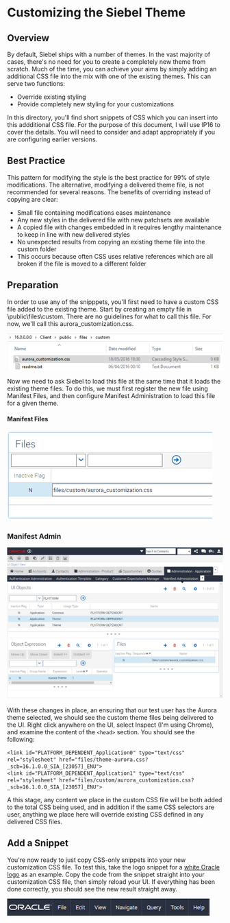 # Customizing the Siebel Theme
## Overview
By default, Siebel ships with a number of themes. In the vast majority of cases, there's no need for you to create a completely new theme from scratch. Much of the time, you can achieve your aims by simply adding an additional CSS file into the mix with one of the existing themes. This can serve two functions:
- Override existing styling
- Provide completely new styling for your customizations

In this directory, you'll find short snippets of CSS which you can insert into this addditional CSS file. For the purpose of this document, I will use IP16 to cover the details. You will need to consider and adapt appropriately if you are configuring earlier versions.

## Best Practice
This pattern for modifying the style is the best practice for 99% of style modifications. The alternative, modifying a delivered theme file, is not recommended for several reasons. The benefits of overriding instead of copying are clear:
- Small file containing modifications eases maintenance
- Any new styles in the delivered file with new patchsets are available
 - A copied file with changes embedded in it requires lengthy maintenance to keep in line with new delivered styles
- No unexpected results from copying an existing theme file into the custom folder
 - This occurs because often CSS uses relative references which are all broken if the file is moved to a different folder


## Preparation
In order to use any of the snipppets, you'll first need to have a custom CSS file added to the existing theme. Start by creating an empty file in \public\files\custom. There are no guidelines for what to call this file. For now, we'll call this aurora_customization.css.

![](custom_css_file_location.png)

Now we need to ask Siebel to load this file at the same time that it loads the existing theme files. To do this, we must first register the new file using Manifest Files, and then configure Manifest Administration to load this file for a given theme.

#### Manifest Files
![](manifest_files.png)

### Manifest Admin
![](manifest_admin.png)

With these changes in place, an ensuring that our test user has the Aurora theme selected, we should see the custom theme files being delivered to the UI. Right click anywhere on the UI, select Inspect (I'm using Chrome), and examine the content of the ```<head>``` section. You should see the following:

```
<link id="PLATFORM_DEPENDENT_Application0" type="text/css" rel="stylesheet" href="files/theme-aurora.css?_scb=16.1.0.0_SIA_[23057]_ENU">
<link id="PLATFORM_DEPENDENT_Application1" type="text/css" rel="stylesheet" href="files/custom/aurora_customization.css?_scb=16.1.0.0_SIA_[23057]_ENU">
```

A this stage, any content we place in the custom CSS file will be both added to the total CSS being used, and in addition if the same CSS selectors are user, anything we place here will override existing CSS defined in any delivered CSS files.

## Add a Snippet
You're now ready to just copy CSS-only snippets into your new customization CSS file. To test this, take the logo snippet for a [white Oracle logo](Snippets/Logo/oracle-white-logo.css) as an example. Copy the code from the snippet straight into your customization CSS file, then simply reload your UI. If everything has been done correctly, you should see the new result straight away.

![](Snippets/Logo/oracle-white-logo-outcome.png)
